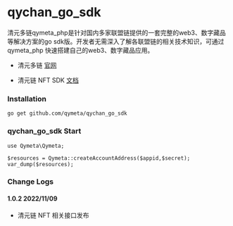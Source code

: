 # qychan_go_sdk


清元多链qymeta_php是针对国内多家联盟链提供的一套完整的web3、数字藏品等解决方案的go sdk版。开发者无需深入了解各联盟链的相关技术知识，可通过qymeta_php 快速搭建自己的web3、数字藏品应用。

* 清元多链 [官网](http://openqkl.newmin.cn/)

* 清元链 NFT SDK [文档](https://github.com/qymeta/qymeta_php/blob/main/doc/qymeta_php.md)


### Installation
```
go get github.com/qymeta/qychan_go_sdk
```



### qychan_go_sdk Start

```
use Qymeta\Qymeta;

$resources = Qymeta::createAccountAddress($appid,$secret);
var_dump($resources);
```

### Change Logs

#### 1.0.2 2022/11/09

* 清元链 NFT 相关接口发布

